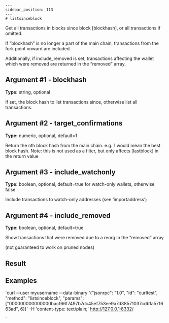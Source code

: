 
    ---
    sidebar_position: 113
    ---
    # listsinceblock

Get all transactions in blocks since block \[blockhash\], or all transactions if omitted.

If “blockhash” is no longer a part of the main chain, transactions from the fork point onward are included.

Additionally, if include\_removed is set, transactions affecting the wallet which were removed are returned in the “removed” array.

## Argument #1 - blockhash

**Type:** string, optional

If set, the block hash to list transactions since, otherwise list all transactions.

## Argument #2 - target\_confirmations

**Type:** numeric, optional, default=1

Return the nth block hash from the main chain. e.g. 1 would mean the best block hash. Note: this is not used as a filter, but only affects \[lastblock\] in the return value

## Argument #3 - include\_watchonly

**Type:** boolean, optional, default=true for watch-only wallets, otherwise false

Include transactions to watch-only addresses (see ‘importaddress’)

## Argument #4 - include\_removed

**Type:** boolean, optional, default=true

Show transactions that were removed due to a reorg in the “removed” array

(not guaranteed to work on pruned nodes)

## Result

## Examples

`curl --user myusername --data-binary '{"jsonrpc": "1.0", "id": "curltest", "method": "listsinceblock", "params": ["000000000000000bacf66f7497b7dc45ef753ee9a7d38571037cdb1a57f663ad", 6]}' -H 'content-type: text/plain;' http://127.0.0.1:8332/

`